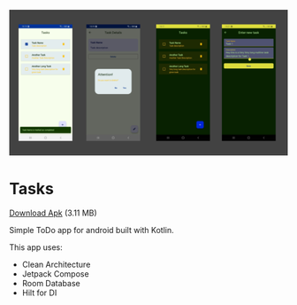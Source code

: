 ![Screenshot.png](Screenshot.png)

# Tasks 

[Download Apk](./app/release/app-release.apk) (3.11 MB)

Simple ToDo app for android built with Kotlin.

This app uses:
- Clean Architecture
- Jetpack Compose
- Room Database
- Hilt for DI
